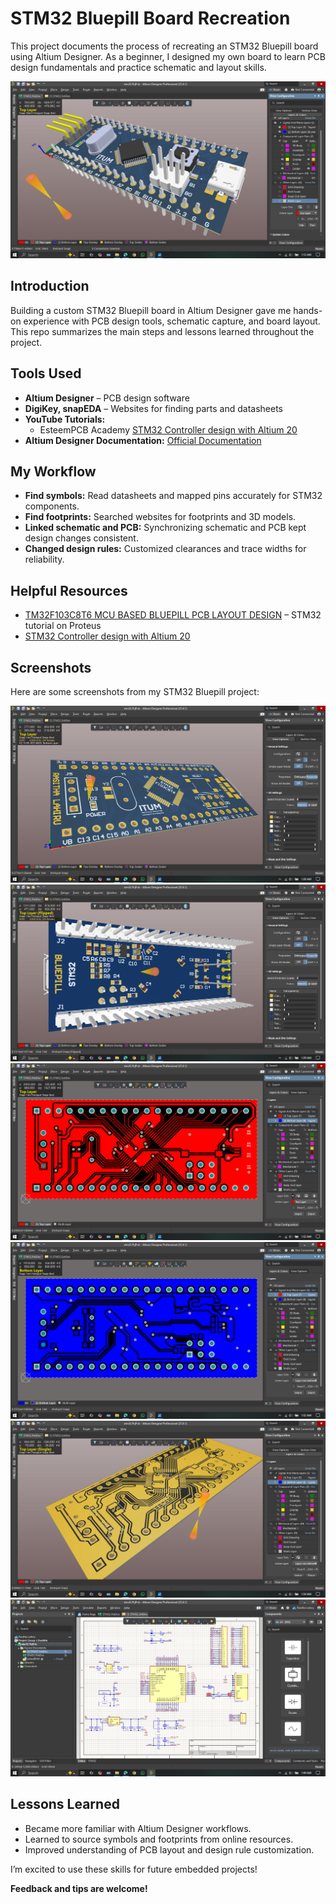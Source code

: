 # STM32 Bluepill Board Recreation

This project documents the process of recreating an STM32 Bluepill board using Altium Designer. As a beginner, I designed my own board to learn PCB design fundamentals and practice schematic and layout skills.

![STM32 Bluepill PCB](https://github.com/genrijust/stm32/blob/main/images/Screenshot%20(418).png?raw=true)

## Introduction

Building a custom STM32 Bluepill board in Altium Designer gave me hands-on experience with PCB design tools, schematic capture, and board layout. This repo summarizes the main steps and lessons learned throughout the project.

## Tools Used

- **Altium Designer** – PCB design software
- **DigiKey, snapEDA** – Websites for finding parts and datasheets
- **YouTube Tutorials:** 
  - EsteemPCB Academy [STM32 Controller design with Altium 20](https://www.youtube.com/playlist?list=PLhzgb9TEt7AWgrpgB9wkK_Lh85a2T4qQd) 
- **Altium Designer Documentation:** [Official Documentation](https://www.altium.com/documentation/altium-designer)

## My Workflow

- **Find symbols:** Read datasheets and mapped pins accurately for STM32 components.
- **Find footprints:** Searched websites for footprints and 3D models.
- **Linked schematic and PCB:** Synchronizing schematic and PCB kept design changes consistent.
- **Changed design rules:** Customized clearances and trace widths for reliability.


## Helpful Resources

- [TM32F103C8T6 MCU BASED BLUEPILL PCB LAYOUT DESIGN](https://www.youtube.com/watch?v=GTy83EWZJik) – STM32 tutorial on Proteus
- [STM32 Controller design with Altium 20](https://www.youtube.com/playlist?list=PLhzgb9TEt7AWgrpgB9wkK_Lh85a2T4qQd)

## Screenshots

Here are some screenshots from my STM32 Bluepill project:

![STM32 PCB](https://github.com/genrijust/stm32/blob/main/images/Screenshot%20(420).png?raw=true)
![STM32 PCB](https://github.com/genrijust/stm32/blob/main/images/Screenshot%20(421).png?raw=true)
![STM32 PCB](https://github.com/genrijust/stm32/blob/main/images/Screenshot%20(424).png?raw=true)
![STM32 PCB](https://github.com/genrijust/stm32/blob/main/images/Screenshot%20(425).png?raw=true)
![STM32 PCB](https://github.com/genrijust/stm32/blob/main/images/Screenshot%20(426).png?raw=true)
![STM32 PCB](https://github.com/genrijust/stm32/blob/main/images/Screenshot%20(427).png?raw=true)

## Lessons Learned

- Became more familiar with Altium Designer workflows.
- Learned to source symbols and footprints from online resources.
- Improved understanding of PCB layout and design rule customization.

I’m excited to use these skills for future embedded projects!

**Feedback and tips are welcome!**
